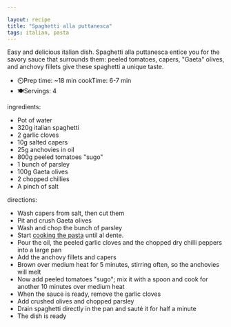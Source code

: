 ```yaml
---

layout: recipe
title: "Spaghetti alla puttanesca"
tags: italian, pasta
---
```

Easy and delicious italian dish. Spaghetti alla puttanesca entice you for the savory sauce that surrounds them: peeled tomatoes, capers, "Gaeta" olives,  and anchovy fillets give these spaghetti a unique taste.

- ⏲️Prep time: ~18 min
cookTime: 6-7 min
- 🍽️Servings: 4

ingredients:
- Pot of water
- 320g italian spaghetti
- 2 garlic cloves
- 10g salted capers
- 25g anchovies in oil
- 800g peeled tomatoes "sugo"
- 1 bunch of parsley
- 100g Gaeta olives
- 2 chopped chillies
- A pinch of salt

directions:
- Wash capers from salt, then cut them
- Pit and crush Gaeta olives
- Wash and chop the bunch of parsley
- Start [cooking the pasta](/recipes/pasta) until al dente.
- Pour the oil, the peeled garlic cloves and the chopped dry chilli peppers into a large pan
- Add the anchovy fillets and capers
- Brown over medium heat for 5 minutes, stirring often, so the anchovies will melt
- Now add peeled tomatoes "sugo"; mix it with a spoon and cook for another 10 minutes over medium heat
- When the sauce is ready, remove the garlic cloves
- Add crushed olives and chopped parsley
- Drain spaghetti directly in the pan and sauté it for half a minute
- The dish is ready
